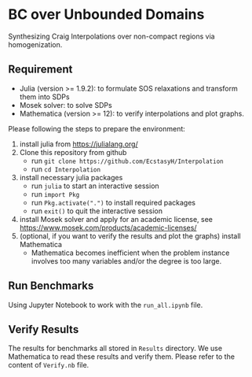 # BC over Unbounded Domains
Synthesizing Craig Interpolations over non-compact regions via homogenization. 

## Requirement
- Julia (version >= 1.9.2): to formulate SOS relaxations and transform them into SDPs
- Mosek solver: to solve  SDPs
- Mathematica (version >= 12): to verify interpolations and plot graphs.

Please following the steps to prepare the environment:
1. install julia from https://julialang.org/
2. Clone this repository from github
   - run `git clone https://github.com/EcstasyH/Interpolation`
   - run `cd Interpolation` 
3. install necessary julia packages
   - run `julia` to start an interactive session 
   - run `import Pkg`
   - run `Pkg.activate(".")` to install required packages
   - run `exit()` to quit the interactive session
4. install Mosek solver and apply for an academic license, see https://www.mosek.com/products/academic-licenses/
5. (optional, if you want to verify the results and plot the graphs) install Mathematica
   - Mathematica becomes inefficient when the problem instance involves too many variables and/or the degree is too large. 

## Run Benchmarks

Using Jupyter Notebook to work with the `run_all.ipynb` file. 

## Verify Results
The results for benchmarks all stored in `Results` directory. We use Mathematica to read these results and verify them. Please refer to the content of `Verify.nb` file. 
